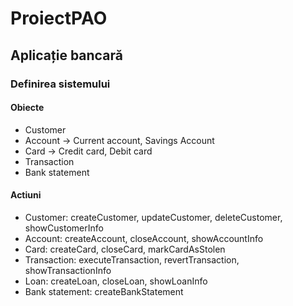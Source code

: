 # ProiectPAO

## Aplicație bancară

### Definirea sistemului

#### Obiecte

- Customer
- Account -> Current account, Savings Account
- Card -> Credit card, Debit card
- Transaction
- Bank statement

#### Actiuni

- Customer: createCustomer, updateCustomer, deleteCustomer, showCustomerInfo
- Account: createAccount, closeAccount, showAccountInfo
- Card: createCard, closeCard, markCardAsStolen
- Transaction: executeTransaction, revertTransaction, showTransactionInfo
- Loan: createLoan, closeLoan, showLoanInfo
- Bank statement: createBankStatement
